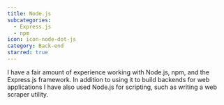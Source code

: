 ```yaml
---
title: Node.js
subcategories:
  - Express.js
  - npm
icon: icon-node-dot-js
category: Back-end
starred: true
---
```

I have a fair amount of experience working with Node.js, npm, and the Express.js framework. In addition to using it to build backends for web applications I have also used Node.js for scripting, such as writing a web scraper utility.
